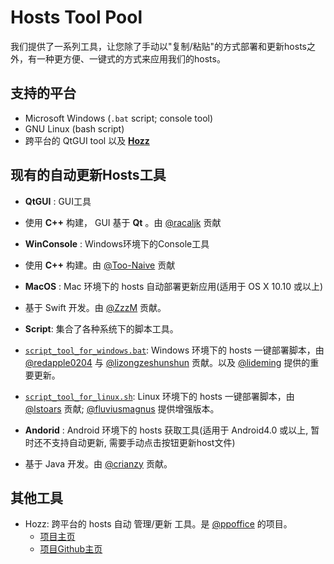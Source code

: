 # Hosts Tool Pool

我们提供了一系列工具，让您除了手动以"复制/粘贴"的方式部署和更新hosts之外，有一种更方便、一键式的方式来应用我们的hosts。

## 支持的平台

- Microsoft Windows (`.bat` script; console tool)
- GNU Linux (bash script)
- 跨平台的 QtGUI tool 以及 [**Hozz**](http://ppoffice.github.io/Hozz)

## 现有的自动更新Hosts工具

 - **QtGUI** : GUI工具
  - 使用 **C++** 构建， GUI 基于 **Qt** 。由 [@racaljk](https://github.com/racaljk) 贡献

 - **WinConsole** : Windows环境下的Console工具
  - 使用 **C++** 构建。由 [@Too-Naive](https://github.com/Too-Naive) 贡献

 - **MacOS** : Mac 环境下的 hosts 自动部署更新应用(适用于 OS X 10.10 或以上)
  - 基于 Swift 开发。由 [@ZzzM](https://github.com/ZzzM) 贡献。

 - **Script**: 集合了各种系统下的脚本工具。
  - [`script_tool_for_windows.bat`](http://keving.pythonanywhere.com/hosts_scripts/script_tool_for_windows.bat): Windows 环境下的 hosts 一键部署脚本，由 [@redapple0204](https://github.com/redapple0204) 与 [@lizongzeshunshun](https://github.com/lizongzeshunshun) 贡献。以及 [@lideming](https://github.com/lideming) 提供的重要更新。

  - [`script_tool_for_linux.sh`](http://keving.pythonanywhere.com/hosts_scripts/script_tool_for_linux.sh): Linux 环境下的 hosts 一键部署脚本，由 [@lstoars](https://github.com/lstoars) 贡献; [@fluviusmagnus](https://github.com/fluviusmagnus) 提供增强版本。

 - **Andorid** : Android 环境下的 hosts 获取工具(适用于 Android4.0 或以上, 暂时还不支持自动更新, 需要手动点击按钮更新host文件)
  - 基于 Java 开发。由 [@crianzy](https://github.com/crianzy) 贡献。

## 其他工具

- Hozz: 跨平台的 hosts 自动 管理/更新 工具。是 [@ppoffice](https://github.com/ppoffice) 的项目。
    - [项目主页](http://ppoffice.github.io/Hozz)
    - [项目Github主页](https://github.com/ppoffice/Hozz)
